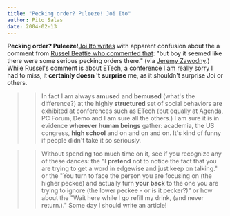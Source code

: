 ```yaml
---
title: "Pecking order? Puleeze! Joi Ito"
author: Pito Salas
date: 2004-02-13
---
```




**Pecking order? Puleeze!**[Joi Ito
writes](<http://joi.ito.com/archives/2004/02/12/pecking_at_etech.html>) with
apparent confusion about the a comment from [Russel Beattie who commented
that](<http://www.russellbeattie.com/notebook/1006105.html>): "but boy it
seemed like there were some serious pecking orders there." (via [Jeremy
Zawodny](<http://jeremy.zawodny.com/blog/archives/001576.html>).) While
Russel's comment is about ETech, a conference I am really sorry I had to miss,
it **certainly doesn 't surprise** me, as it shouldn't surprise Joi or others.

>>

>>  
>
>>

>> In fact I am always **amused** and **bemused** (what's the difference?) at
the highly **structured** set of social behaviors are exhibited at conferences
such as ETech (but equally at Agenda, PC Forum, Demo and I am sure all the
others.) I am sure it is in evidence **wherever human beings** gather:
academia, the US congress, **high school** and on and on and on. It's kind of
funny if people didn't take it so seriously.

>>

>>  
>
>>

>> Without spending too much time on it, see if you recognize any of these
dances: the "I **pretend** not to notice the fact that you are trying to get a
word in edgewise and just keep on talking." or the "You turn to face the
person you are focusing on (the higher peckee) and actually turn **your back**
to the one you are trying to ignore (the lower peckee - or is it pecker?)" or
how about the "Wait here while I go refill my drink, (and never return.)."
Some day I should write an article!


